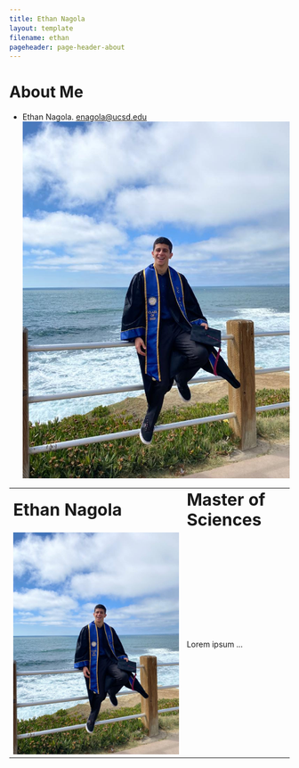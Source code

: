 ```yaml
---
title: Ethan Nagola
layout: template
filename: ethan
pageheader: page-header-about
--- 
```

# About Me
- Ethan Nagola. enagola@ucsd.edu\
![image](/Photos/EthanPic.jpeg)

<table border="0">
 <tr>
    <td><b style="font-size:30px">Ethan Nagola</b></td>
    <td><b style="font-size:30px">Master of Sciences</b></td>
 </tr>
 <tr>
    <td><img src="/Photos/EthanPic.jpeg"></td>
    <td>Lorem ipsum ...</td>
 </tr>
</table>
